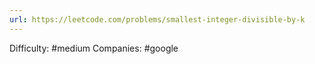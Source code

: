 ```yaml
---
url: https://leetcode.com/problems/smallest-integer-divisible-by-k
---
```


Difficulty: #medium
Companies: #google